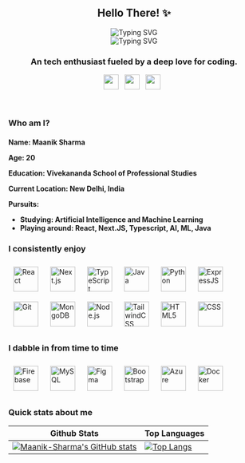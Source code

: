 ###

<!--
**Maanik-Sharma/Maanik-Sharma** is a ✨ _special_ ✨ repository because its `README.md` (this file) appears on your GitHub profile.

Here are some ideas to get you started:

- 🔭 I’m currently working on ...
- 🌱 I’m currently learning ...
- 👯 I’m looking to collaborate on ...
- 🤔 I’m looking for help with ...
- 💬 Ask me about ...
- 📫 How to reach me: ...
- 😄 Pronouns: ...
- ⚡ Fun fact: ...
-->
<div align=center>
<h2 align=center>Hello There! ✨</h2>
<span href="https://git.io/typing-svg"><img src="https://readme-typing-svg.demolab.com?font=Fira+Code&size=35&duration=1&pause=999999999999&color=F72466&center=true&vCenter=true&width=435&lines=+I'm" alt="Typing SVG" /></span>
<br>
<span href="https://git.io/typing-svg"><img src="https://readme-typing-svg.demolab.com?font=Fira+Code&size=35&duration=1000&pause=1000&color=F72466&center=true&vCenter=true&width=435&lines=+Maanik+Sharma;Decipher" alt="Typing SVG" /></span>
<!-- <a href="https://git.io/typing-svg"><img src="https://readme-typing-svg.demolab.com?font=Fira+Code&pause=1000&color=F72466&random=false&width=435&lines=Maanik+Sharma+" alt="Typing SVG" /></a> -->
 
</div>

<h3 align="center">
An tech enthusiast fueled by a deep love for coding.
</h3>

<p align="center"> 
<!-- When I'm not coding find me playing video games, jamming to music or spending time with friends. (honestly, I just spend that time watching theo or similar on youtube) -->
</p>

<div align="center">

<p align='center'>
<a href="https://www.linkedin.com/in/maaniksharma/"><img height="30" src="https://cdn-icons-png.flaticon.com/512/408/408703.png"></a>&nbsp;&nbsp;
<a href="mailto:07817711621_ml@vips.edu"><img height="30" src="https://cdn-icons-png.flaticon.com/512/324/324123.png"></a>&nbsp;&nbsp;
<a href="https://twitter.com/yi_Decipher"><img height="30" src="https://img.icons8.com/?size=100&id=phOKFKYpe00C&format=png&color=FFFFFF"></a>&nbsp;&nbsp;
<!-- <a href="https://twitter.com/yi_Decipher"><img height="30" src="https://cdn-icons-png.flaticon.com/128/14417/14417460.png"></a>&nbsp;&nbsp; -->
 </p>


</div>

<br>

<h3>Who am I?</h3>

<h4>
<!-- Class: Decipher -->

Name: Maanik Sharma

Age: 20

Education: Vivekananda School of Professional Studies


Current Location: New Delhi, India

Pursuits:
- Studying: Artificial Intelligence and Machine Learning
- Playing around: React, Next.JS, Typescript, AI, ML, Java


</h4>


### I consistently enjoy

<div>  
 <a href="https://reactjs.org/" target="_blank"><img style="margin: 10px" src="https://profilinator.rishav.dev/skills-assets/react-original-wordmark.svg" alt="React" height="50" /></a>
 <a href="https://nextjs.org/" target="_blank"><img style="margin: 10px" src="https://static-00.iconduck.com/assets.00/next-js-icon-512x512-zuauazrk.png" alt="Next.js" height="50" /></a>
<a href="https://www.typescriptlang.org/" target="_blank"><img style="margin: 10px" src="https://profilinator.rishav.dev/skills-assets/typescript-original.svg" alt="TypeScript" height="50" /></a>  
<!-- <a href="https://www.linux.org/" target="_blank"><img style="margin: 10px" src="https://profilinator.rishav.dev/skills-assets/linux-original.svg" alt="Linux" height="50" /></a>   --> 
<a href="https://www.java.com/" target="_blank"><img style="margin: 10px" src="https://profilinator.rishav.dev/skills-assets/java-original-wordmark.svg" alt="Java" height="50" /></a> 
<a href="https://www.python.org/" target="_blank"><img style="margin: 10px" src="https://profilinator.rishav.dev/skills-assets/python-original.svg" alt="Python" height="50" /></a>  
<a href="https://expressjs.com" target="_blank"><img style="margin: 10px" src="https://upload.wikimedia.org/wikipedia/commons/6/64/Expressjs.png" alt="ExpressJS" height="50" /></a> 
<!-- <a href="https://kit.svelte.dev" target="_blank"><img style="margin: 10px" src="https://profilinator.rishav.dev/skills-assets/react-original-wordmark.sv" alt="Svelte" height="50" /></a>  -->
<a href="https://github.com/" target="_blank"><img style="margin: 10px" src="https://profilinator.rishav.dev/skills-assets/git-scm-icon.svg" alt="Git" height="50" /></a>  
<!-- <a href="https://flask.palletsprojects.com/en/2.2.x/" target="_blank"><img style="margin: 10px" src="https://seeklogo.com/images/F/flask-logo-44C507ABB7-seeklogo.com.png" alt="Flask" height="50" /></a> -->
<a href="https://www.mongodb.com/" target="_blank"><img style="margin: 10px" src="https://profilinator.rishav.dev/skills-assets/mongodb-original-wordmark.svg" alt="MongoDB" height="50" /></a>  
<a href="https://nodejs.org/" target="_blank"><img style="margin: 10px" src="https://profilinator.rishav.dev/skills-assets/nodejs-original-wordmark.svg" alt="Node.js" height="50" /></a>
<a href="https://tailwindcss.com/" target="_blank"><img style="margin: 10px" src="https://upload.wikimedia.org/wikipedia/commons/thumb/d/d5/Tailwind_CSS_Logo.svg/1024px-Tailwind_CSS_Logo.svg.png" alt="TailwindCSS" height="50" /></a>  
<a href="https://en.wikipedia.org/wiki/HTML5" target="_blank"><img style="margin: 10px" src="https://profilinator.rishav.dev/skills-assets/html5-original-wordmark.svg" alt="HTML5" height="50" /></a>  
<a href="https://en.wikipedia.org/wiki/CSS" target="_blank"><img style="margin: 10px" src="https://cdn-icons-png.flaticon.com/512/5968/5968242.png" alt="CSS" height="50" /></a>
</div>


### I dabble in from time to time

<div>
<a href="https://en.wikipedia.org/wiki/Firebase" target="_blank"><img style="margin: 10px" src="https://img.icons8.com/color/480/firebase.png" alt="Firebase" height="50" /></a> 
<a href="https://www.mysql.com/" target="_blank"><img style="margin: 10px" src="https://profilinator.rishav.dev/skills-assets/mysql-original-wordmark.svg" alt="MySQL" height="50" /></a>  
<!-- <a href="https://www.java.com/" target="_blank"><img style="margin: 10px" src="https://profilinator.rishav.dev/skills-assets/java-original-wordmark.svg" alt="Java" height="50" /></a>  -->
<!-- <a href="https://pytorch.org/" target="_blank"><img style="margin: 10px" src="https://pytorch.org/assets/images/pytorch-logo.png" alt="PyTorch" height="50" /></a>   -->
<a href="https://www.figma.com/" target="_blank"><img style="margin: 10px" src="https://profilinator.rishav.dev/skills-assets/figma-icon.svg" alt="Figma" height="50" /></a>  
<a href="https://getbootstrap.com/docs/3.4/javascript/" target="_blank"><img style="margin: 10px" src="https://profilinator.rishav.dev/skills-assets/bootstrap-plain.svg" alt="Bootstrap" height="50" /></a>  
<!-- <a href="https://mariadb.org/" target="_blank"><img style="margin: 10px" src="https://profilinator.rishav.dev/skills-assets/mariadb.png" alt="Maria DB" height="50" /></a>   -->
<a href="https://azure.microsoft.com/en-in/" target="_blank"><img style="margin: 10px" src="https://profilinator.rishav.dev/skills-assets/microsoft_azure-icon.svg" alt="Azure" height="50" /></a>  
<a href="https://www.docker.com/" target="_blank"><img style="margin: 10px" src="https://profilinator.rishav.dev/skills-assets/docker-original-wordmark.svg" alt="Docker" height="50" /></a>  
<!-- <a href="https://mui.com/" target="_blank"><img style="margin: 10px" src="https://profilinator.rishav.dev/skills-assets/mui.png" alt="Material UI" height="50" /></a>  
</div> -->

<br>

### Quick stats about me

| Github Stats                                                                                                                                                                     | Top Languages                                                                                                                                                                                  |
| -------------------------------------------------------------------------------------------------------------------------------------------------------------------------------- | ---------------------------------------------------------------------------------------------------------------------------------------------------------------------------------------------- |
| [![Maanik-Sharma's GitHub stats](https://github-readme-stats.vercel.app/api?username=Maanik-Sharma&theme=prussian&bg_color=00000000)](https://github.com/anuraghazra/github-readme-stats) | [![Top Langs](https://github-readme-stats.vercel.app/api/top-langs/?username=Maanik-Sharma&layout=compact&theme=prussian&bg_color=00000000)](https://github.com/anuraghazra/github-readme-stats) |

</div>
